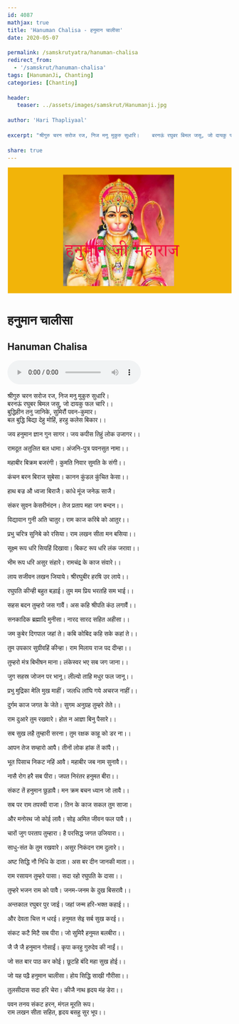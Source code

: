 ```yaml
---    
id: 4087    
mathjax: true    
title: 'Hanuman Chalisa - हनुमान चालीसा'    
date: 2020-05-07    

permalink: /samskrutyatra/hanuman-chalisa
redirect_from: 
  - '/samskrut/hanuman-chalisa'
tags: [HanumanJi, Chanting]
categories: [Chanting]
    
header:    
   teaser: ../assets/images/samskrut/Hanumanji.jpg    
    
author: 'Hari Thapliyaal'    
    
excerpt: "श्रीगुरु चरन सरोज रज, निज मनु मुकुरु सुधारि।    बरनऊं रघुबर बिमल जसु, जो दायकु फल चारि।।    बुद्धिहीन तनु जानिके, सुमिरौं पवन-कुमार।    बल बुद्धि बिद्या देहु मोहिं, हरहु कलेस बिकार।।  "    
    
share: true    
---    
```

    
![](../assets/images/samskrut/Hanumanji.jpg)    
    
# हनुमान चालीसा     
## Hanuman Chalisa  
    
<audio controls>
  <source src="https://raw.githubusercontent.com/dasarpai/DAI-mp3/main/dasarpai-mp3/058-HanumanChalisa.m4a" type="audio/m4a">
  Your browser does not support the audio element.
</audio>     
    
  
    
श्रीगुरु चरन सरोज रज, निज मनु मुकुरु सुधारि।    
बरनऊं रघुबर बिमल जसु, जो दायकु फल चारि।।    
बुद्धिहीन तनु जानिके, सुमिरौं पवन-कुमार।    
बल बुद्धि बिद्या देहु मोहिं, हरहु कलेस बिकार।।    
    
जय हनुमान ज्ञान गुन सागर। जय कपीस तिहुं लोक उजागर।।    
    
रामदूत अतुलित बल धामा। अंजनि-पुत्र पवनसुत नामा।।    
    
महाबीर बिक्रम बजरंगी। कुमति निवार सुमति के संगी।।    
    
कंचन बरन बिराज सुबेसा। कानन कुंडल कुंचित केसा।।    
    
हाथ बज्र औ ध्वजा बिराजै। कांधे मूंज जनेऊ साजै।    
    
संकर सुवन केसरीनंदन। तेज प्रताप महा जग बन्दन।।    
    
विद्यावान गुनी अति चातुर। राम काज करिबे को आतुर।।    
    
प्रभु चरित्र सुनिबे को रसिया। राम लखन सीता मन बसिया।।    
    
सूक्ष्म रूप धरि सियहिं दिखावा। बिकट रूप धरि लंक जरावा।।    
    
भीम रूप धरि असुर संहारे। रामचंद्र के काज संवारे।।    
    
लाय सजीवन लखन जियाये। श्रीरघुबीर हरषि उर लाये।।    
    
रघुपति कीन्ही बहुत बड़ाई। तुम मम प्रिय भरतहि सम भाई।।    
    
सहस बदन तुम्हरो जस गावैं। अस कहि श्रीपति कंठ लगावैं।।    
    
सनकादिक ब्रह्मादि मुनीसा। नारद सारद सहित अहीसा।।    
    
जम कुबेर दिगपाल जहां ते। कबि कोबिद कहि सके कहां ते।।    
    
तुम उपकार सुग्रीवहिं कीन्हा। राम मिलाय राज पद दीन्हा।।    
    
तुम्हरो मंत्र बिभीषन माना। लंकेस्वर भए सब जग जाना।।    
    
जुग सहस्र जोजन पर भानू। लील्यो ताहि मधुर फल जानू।।    
    
प्रभु मुद्रिका मेलि मुख माहीं। जलधि लांघि गये अचरज नाहीं।।    
    
दुर्गम काज जगत के जेते। सुगम अनुग्रह तुम्हरे तेते।।    
    
राम दुआरे तुम रखवारे। होत न आज्ञा बिनु पैसारे।।    
    
सब सुख लहै तुम्हारी सरना। तुम रक्षक काहू को डर ना।।    
    
आपन तेज सम्हारो आपै। तीनों लोक हांक तें कांपै।।    
    
भूत पिसाच निकट नहिं आवै। महाबीर जब नाम सुनावै।।    
    
नासै रोग हरै सब पीरा। जपत निरंतर हनुमत बीरा।।    
    
संकट तें हनुमान छुड़ावै। मन क्रम बचन ध्यान जो लावै।।    
    
सब पर राम तपस्वी राजा। तिन के काज सकल तुम साजा।    
    
और मनोरथ जो कोई लावै। सोइ अमित जीवन फल पावै।।    
    
चारों जुग परताप तुम्हारा। है परसिद्ध जगत उजियारा।।    
    
साधु-संत के तुम रखवारे। असुर निकंदन राम दुलारे।।    
    
अष्ट सिद्धि नौ निधि के दाता। अस बर दीन जानकी माता।।    
    
राम रसायन तुम्हरे पासा। सदा रहो रघुपति के दासा।।    
    
तुम्हरे भजन राम को पावै। जनम-जनम के दुख बिसरावै।।    
    
अन्तकाल रघुबर पुर जाई। जहां जन्म हरि-भक्त कहाई।।    
    
और देवता चित्त न धरई। हनुमत सेइ सर्ब सुख करई।।    
    
संकट कटै मिटै सब पीरा। जो सुमिरै हनुमत बलबीरा।।    
    
जै जै जै हनुमान गोसाईं। कृपा करहु गुरुदेव की नाईं।।    
    
जो सत बार पाठ कर कोई। छूटहि बंदि महा सुख होई।।    
    
जो यह पढ़ै हनुमान चालीसा। होय सिद्धि साखी गौरीसा।।    
    
तुलसीदास सदा हरि चेरा। कीजै नाथ हृदय मंह डेरा।।    
    
पवन तनय संकट हरन, मंगल मूरति रूप।    
राम लखन सीता सहित, हृदय बसहु सुर भूप।।    
